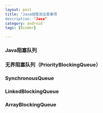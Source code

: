 ```yaml
---
layout: post
title: "Java线程池注意事项
description: "Java"
category: android
tags: [Binder]

---
```


### Java阻塞队列

### 无界阻塞队列（PriorityBlockingQueue）

### SynchronousQueue

### LinkedBlockingQueue

### ArrayBlockingQueue